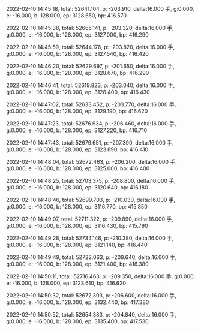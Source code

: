 2022-02-10 14:45:18, total: 52641.104, p: -203.910, delta:16.000 手, g:0.000, e: -16.000, b: 128.000, ep: 3128.650, bp: 416.570

2022-02-10 14:45:38, total: 52665.141, p: -203.320, delta:16.000 手, g:0.000, e: -16.000, b: 128.000, ep: 3127.000, bp: 416.290

2022-02-10 14:45:59, total: 52644.176, p: -203.820, delta:16.000 手, g:0.000, e: -16.000, b: 128.000, ep: 3127.540, bp: 416.420

2022-02-10 14:46:20, total: 52629.697, p: -201.650, delta:16.000 手, g:0.000, e: -16.000, b: 128.000, ep: 3128.670, bp: 416.290

2022-02-10 14:46:41, total: 52619.823, p: -203.040, delta:16.000 手, g:0.000, e: -16.000, b: 128.000, ep: 3128.400, bp: 416.430

2022-02-10 14:47:02, total: 52633.452, p: -203.770, delta:16.000 手, g:0.000, e: -16.000, b: 128.000, ep: 3129.190, bp: 416.620

2022-02-10 14:47:23, total: 52676.934, p: -206.460, delta:16.000 手, g:0.000, e: -16.000, b: 128.000, ep: 3127.220, bp: 416.710

2022-02-10 14:47:43, total: 52679.651, p: -207.390, delta:16.000 手, g:0.000, e: -16.000, b: 128.000, ep: 3123.890, bp: 416.410

2022-02-10 14:48:04, total: 52672.463, p: -206.200, delta:16.000 手, g:0.000, e: -16.000, b: 128.000, ep: 3125.000, bp: 416.400

2022-02-10 14:48:25, total: 52703.375, p: -208.800, delta:16.000 手, g:0.000, e: -16.000, b: 128.000, ep: 3120.640, bp: 416.180

2022-02-10 14:48:46, total: 52699.703, p: -210.030, delta:16.000 手, g:0.000, e: -16.000, b: 128.000, ep: 3116.770, bp: 415.850

2022-02-10 14:49:07, total: 52711.322, p: -209.890, delta:16.000 手, g:0.000, e: -16.000, b: 128.000, ep: 3116.430, bp: 415.790

2022-02-10 14:49:28, total: 52734.146, p: -210.380, delta:16.000 手, g:0.000, e: -16.000, b: 128.000, ep: 3121.140, bp: 416.440

2022-02-10 14:49:49, total: 52722.063, p: -209.640, delta:16.000 手, g:0.000, e: -16.000, b: 128.000, ep: 3121.400, bp: 416.380

2022-02-10 14:50:11, total: 52716.463, p: -209.350, delta:16.000 手, g:0.000, e: -16.000, b: 128.000, ep: 3123.610, bp: 416.620

2022-02-10 14:50:32, total: 52672.303, p: -206.600, delta:16.000 手, g:0.000, e: -16.000, b: 128.000, ep: 3132.440, bp: 417.380

2022-02-10 14:50:52, total: 52654.383, p: -204.840, delta:16.000 手, g:0.000, e: -16.000, b: 128.000, ep: 3135.400, bp: 417.530